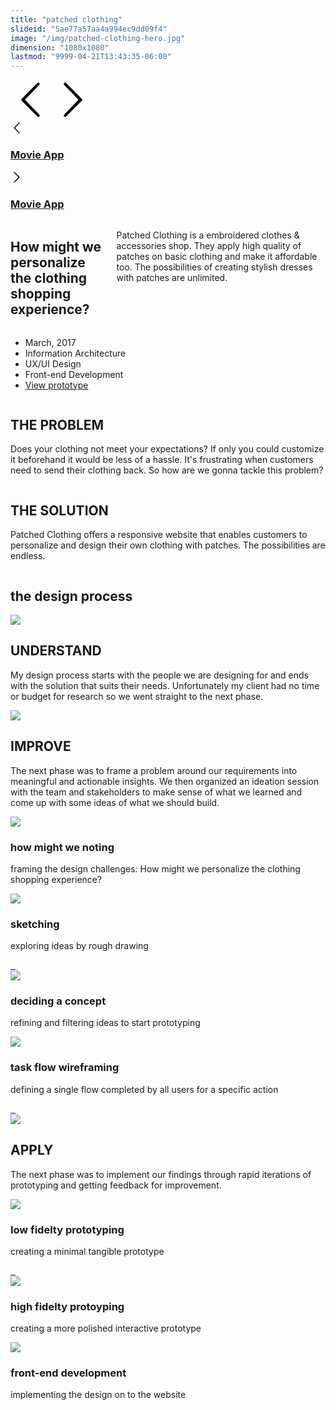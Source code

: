 ```yaml
---
title: "patched clothing"
slideid: "5ae77a57aa4a994ec9dd09f4"
image: "/img/patched-clothing-hero.jpg"
dimension: "1080x1080"
lastmod: "9999-04-21T13:43:35-06:00"
---
```

<div class="post-header" style="background-image: url('/assets/patched-clothing-hero.jpg');">
    <div class="svg-wrap" >
        <svg width="64" height="64" viewbox="0 0 64 64">
            <path id="arrow-left-1" d="M46.077 55.738c0.858 0.867 0.858 2.266 0 3.133s-2.243 0.867-3.101 0l-25.056-25.302c-0.858-0.867-0.858-2.269 0-3.133l25.056-25.306c0.858-0.867 2.243-0.867 3.101 0s0.858 2.266 0 3.133l-22.848 23.738 22.848 23.738z" />
        </svg>
        <svg width="64" height="64" viewbox="0 0 64 64">
            <path id="arrow-right-1" d="M17.919 55.738c-0.858 0.867-0.858 2.266 0 3.133s2.243 0.867 3.101 0l25.056-25.302c0.858-0.867 0.858-2.269 0-3.133l-25.056-25.306c-0.858-0.867-2.243-0.867-3.101 0s-0.858 2.266 0 3.133l22.848 23.738-22.848 23.738z" />
        </svg>
    </div>
</div>
<nav class="nav-roundslide contain">
    <a class="prev" href="/movie-app">
        <span class="icon-wrap">
            <svg class="icon" width="20" height="20" viewbox="0 0 64 64">
                <use xlink:href="#arrow-left-1"></use>
            </svg>
        </span>
        <h3>Movie App</h3>
    </a>
    <a class="next" href="/movie-app">
        <span class="icon-wrap">
            <svg class="icon" width="20" height="20" viewbox="0 0 64 64">
                <use xlink:href="#arrow-right-1"></use>
            </svg>
        </span>
        <h3 class="brandon">Movie App</h3>
    </a>
</nav>
<div class="container">
    <div class="row">
        <div id="intro" class="nine columns">
            <h2 class="brandon">How might we personalize the clothing shopping experience?</h2>
            <p class="padding2y">Patched Clothing is a embroidered clothes & accessories shop.  They apply high quality of patches on basic clothing and make it affordable too. The possibilities of creating stylish dresses with patches are unlimited.
                </p>
        </div>
        <div class="three columns">
            <ul class="facts">
                <li><i class="fa fa-fw fa-calendar"></i>March, 2017</li>
                <li><i class="fa fa-fw fa-circle"></i>Information Architecture</li>
                <li><i class="fa fa-fw fa-code"></i>UX/UI Design</li>
                <li><i class="fa fa-fw fa-code"></i>Front-end Development</li>
                <li><i class="fa fa-fw fa-trophy"></i><a class="chatbutton-proto btn-standard btn-blue" data-fancybox
                        href="https://vimeo.com/video/291285993">View prototype</a></li>
            </ul>
        </div>
    </div>
    <div class="row">
        <div class="one-half column">
            <h2>THE PROBLEM</h2>
            <p>Does your clothing not meet your expectations? If only you could customize it beforehand it would be less of a hassle.  It's frustrating when customers need to send their clothing back. So how are we gonna tackle this problem?</p>
        </div>
        <div class="one-half column">
            <h2>THE SOLUTION</h2>
            <p>Patched Clothing offers a responsive website that enables customers to personalize and design their own
                clothing with patches. The possibilities are endless.</p>
        </div>
    </div>
    <div class="row">
        <h2>the design process</h2>
        <div class="twelve columns">
            <img class="process" src="/assets/group28.jpg" alt="" />
        </div>
    </div>
    <div class="row">
        <div class="one-half column">
            <img src="/assets/tactic-understand.jpg" />
        </div>
        <div class="one-half column">
            <h2>UNDERSTAND</h2>
            <p> My design process starts with the people we are designing for and ends with the solution that suits
                their needs. Unfortunately my client had no time or budget for research so we went straight to the next
                phase.</p>
        </div>
    </div>
    <div class="row">
        <div class="one-half column">
            <img src="/assets/tactic-improve.jpg" />
        </div>
        <div class="one-half column">
            <h2>IMPROVE</h2>
            <p> The next phase was to frame a problem around our requirements into meaningful and actionable insights.
                We then organized an ideation session with the team and stakeholders to make sense of what we learned
                and come up with some ideas of what we should build. </p>
        </div>
    </div>
    <div class="row">
        <div class="one-half column">
            <img src="/assets/tactic-how-migh-we-noting.jpg" />
        </div>
        <div class="one-half column">
            <div class="step">
                <span>
                    <h3>how might we noting</h3>
                    <p> framing the design challenges: How might we personalize the clothing shopping experience?</p>
                </span>
            </div>
        </div>
    </div>
    <div class="row">
        <div class="one-half column">
            <img src="/assets/tactic-sketch.jpg" />
        </div>
        <div class="one-half column">
            <h3>sketching</h3>
            <span>
                <p> exploring ideas by rough drawing </p>
            </span>
        </div>
    </div>
        <div class="row">
        <a class="one-third column" href="/assets/mobile-sketching-1.jpg" data-fancybox="images0" data-caption="My caption">
            <img src="/assets/mobile-sketching-1-thumb.jpg" alt="" />
        </a>
        <a class="one-third column" href="/assets/mobile-sketching-2.jpg" data-fancybox="images0" data-caption="My caption">
            <img src="/assets/mobile-sketching-2-thumb.jpg" alt="" />
        </a>
        <a class="one-third column" href="/assets/mobile-sketching-3.jpg" data-fancybox="images0" data-caption="My caption">
            <img src="/assets/mobile-sketching-3-thumb.jpg" alt="" />
        </a>
    </div>
    <div class="row">
        <div class="one-half column">
            <img src="/assets/tactic-deciding.jpg" />
        </div>
        <div class="one-half column">
            <span>
                <h3>deciding a concept</h3>
                <p> refining and filtering ideas to start prototyping </p>
            </span>
        </div>
    </div>
    <div class="row">
        <div class="one-half column">
            <img src="/assets/tactic-user-flow.jpg" />
        </div>
        <div class="one-half column">
            <div class="step">
                <span>
                    <h3>task flow wireframing</h3>
                    <p> defining a single flow completed by all users for a specific action </p>
                </span>
            </div>
        </div>
    </div>
    <div class="row">
        <a class="one-third column" href="/assets/wireframe-task-1.jpg" data-fancybox="images" data-caption="My caption">
            <img src="/assets/wireframe-task-1-thumb.jpg" alt="" />
        </a>
        <a class="one-third column" href="/assets/wireframe-task-3.jpg" data-fancybox="images" data-caption="My caption">
            <img src="/assets/wireframe-task-3-thumb.jpg" alt="" />
        </a>
        <a class="one-third column" href="/assets/wireframe-task-4.jpg" data-fancybox="images" data-caption="My caption">
            <img src="/assets/wireframe-task-4-thumb.jpg" alt="" />
        </a>
    </div>
    <div class="row">
        <div class="one-half column">
            <img src="/assets/tactic-apply.jpg" />
        </div>
        <div class="one-half column">
            <h2>APPLY</h2>
            <p> The next phase was to implement our findings through rapid iterations of prototyping and getting
                feedback for improvement.</p>
        </div>
    </div>
    <div class="row">
        <div class="one-half column">
            <img src="/assets/tactic-low-fidelity-prototyping.jpg" />
        </div>
        <div class="one-half column">
            <span>
                <h3>low fidelty prototyping</h3>
                <p> creating a minimal tangible prototype</p>
            </span>
            </div>
        </div>
     <div class="row">
        <a class="one-third column" href="/assets/lowfid-2.jpg" data-fancybox="images3" data-caption="My caption">
            <img src="/assets/lowfid-2-thumb.jpg" alt="" />
        </a>
        <a class="one-third column" href="/assets/lowfid-3.jpg" data-fancybox="images3" data-caption="My caption">
            <img src="/assets/lowfid-3-thumb.jpg" alt="" />
        </a>
        <a class="one-third column" href="/assets/lowfid-4.jpg" data-fancybox="images3" data-caption="My caption">
            <img src="/assets/lowfid-4-thumb.jpg" alt="" />
        </a>
    </div>
    <div class="row">
        <div class="one-half column">
            <img src="/assets/tactic-high-fidelity.jpg" />
        </div>
        <div class="one-half column">
            <div class="step">
                <span>
                    <h3>high fidelty protoyping</h3>
                    <p> creating a more polished interactive prototype</p>
                </span>
            </div>
        </div>
    </div>
    <div class="row">
        <div class="one-half column">
            <img src="/assets/tactic-front-end.jpg" />
        </div>
        <div class="one-half column">
            <div class="step">
                <span>
                    <h3>front-end development</h3>
                    <p> implementing the design on to the website</p>
                </span>
            </div>
        </div>
    </div>
</div>